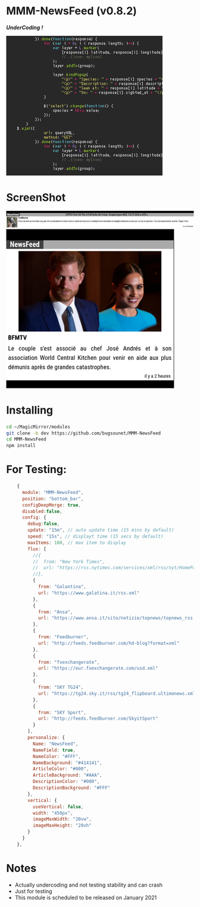 # MMM-NewsFeed (v0.8.2)

***UnderCoding !***

![](https://raw.githubusercontent.com/bugsounet/coding/main/undercoding.gif)

# ScreenShot

![](https://raw.githubusercontent.com/bugsounet/MMM-NewsFeed/dev/NewsFeedHorizontal.png)
![](https://raw.githubusercontent.com/bugsounet/MMM-NewsFeed/dev/NewsFeedVertical.png)

# Installing

```sh
cd ~/MagicMirror/modules
git clone -b dev https://github.com/bugsounet/MMM-NewsFeed
cd MMM-NewsFeed
npm install
```

# For Testing:

```js
    {
      module: "MMM-NewsFeed",
      position: "bottom_bar",
      configDeepMerge: true,
      disabled:false,
      config: {
        debug:false,
        update: "15m", // auto update time (15 mins by default)
        speed: "15s", // displayt time (15 secs by default)
        maxItems: 100, // max item to display
        flux: [
          //{
          //  from: "New York Times",
          //  url: "https://rss.nytimes.com/services/xml/rss/nyt/HomePage.xml"
          //},
          {
            from: "Galantina",
            url: "https://www.galatina.it/rss.xml"
          },
          {
            from: "Ansa",
            url: "https://www.ansa.it/sito/notizie/topnews/topnews_rss.xml"
          },
          {
            from: "Feedburner",
            url: "http://feeds.feedburner.com/hd-blog?format=xml"
          },
          {
            from: "fxexchangerate",
            url: "https://eur.fxexchangerate.com/usd.xml"
          },
          {
            from: "SKY TG24",
            url: "https://tg24.sky.it/rss/tg24_flipboard.ultimenews.xml"
          },
          {
            from: "SKY Sport",
            url: "http://feeds.feedburner.com/SkyitSport"
          }
        ],
        personalize: {
          Name: "NewsFeed",
          NameField: true,
          NameColor: "#FFF",
          NameBackground: "#414141",
          ArticleColor: "#000",
          ArticleBackground: "#AAA",
          DescriptionColor: "#000",
          DescriptionBackground: "#FFF"
        },
        vertical: {
          useVertical: false,
          width: "450px",
          imageMaxWidth: "20vw",
          imageMaxHeight: "20vh"
        }
      }
    },
```

# Notes

  * Actually undercoding and not testing stability and can crash
  * Just for testing
  * This module is scheduled to be released on January 2021
